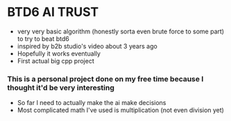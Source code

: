 # BTD6 AI TRUST

- very very basic algorithm (honestly sorta even brute force to some part) to try to beat btd6
- inspired by b2b studio's video about 3 years ago
- Hopefully it works eventually
- First actual big cpp project

### This is a personal project done on my free time because I thought it'd be very interesting
- So far I need to actually make the ai make decisions
- Most complicated math I've used is multiplication (not even division yet)
